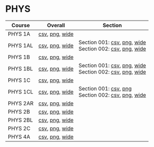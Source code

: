 # PHYS

| Course | Overall | Section |
| ------ | ------- | ------- |
| PHYS 1A | [csv](https://github.com/UCSD-Historical-Enrollment-Data/2024Summer1/blob/main/overall/PHYS%201A.csv), [png](https://raw.githubusercontent.com/UCSD-Historical-Enrollment-Data/2024Summer1/main/plot_overall/PHYS%201A.png), [wide](https://raw.githubusercontent.com/UCSD-Historical-Enrollment-Data/2024Summer1/main/plot_overall_wide/PHYS%201A.png) |  |
| PHYS 1AL | [csv](https://github.com/UCSD-Historical-Enrollment-Data/2024Summer1/blob/main/overall/PHYS%201AL.csv), [png](https://raw.githubusercontent.com/UCSD-Historical-Enrollment-Data/2024Summer1/main/plot_overall/PHYS%201AL.png), [wide](https://raw.githubusercontent.com/UCSD-Historical-Enrollment-Data/2024Summer1/main/plot_overall_wide/PHYS%201AL.png) | Section 001: [csv](https://github.com/UCSD-Historical-Enrollment-Data/2024Summer1/blob/main/section/PHYS%201AL_001.csv), [png](https://raw.githubusercontent.com/UCSD-Historical-Enrollment-Data/2024Summer1/main/plot_section/PHYS%201AL_001.png), [wide](https://raw.githubusercontent.com/UCSD-Historical-Enrollment-Data/2024Summer1/main/plot_section_wide/PHYS%201AL_001.png)<br>Section 002: [csv](https://github.com/UCSD-Historical-Enrollment-Data/2024Summer1/blob/main/section/PHYS%201AL_002.csv), [png](https://raw.githubusercontent.com/UCSD-Historical-Enrollment-Data/2024Summer1/main/plot_section/PHYS%201AL_002.png), [wide](https://raw.githubusercontent.com/UCSD-Historical-Enrollment-Data/2024Summer1/main/plot_section_wide/PHYS%201AL_002.png) |
| PHYS 1B | [csv](https://github.com/UCSD-Historical-Enrollment-Data/2024Summer1/blob/main/overall/PHYS%201B.csv), [png](https://raw.githubusercontent.com/UCSD-Historical-Enrollment-Data/2024Summer1/main/plot_overall/PHYS%201B.png), [wide](https://raw.githubusercontent.com/UCSD-Historical-Enrollment-Data/2024Summer1/main/plot_overall_wide/PHYS%201B.png) |  |
| PHYS 1BL | [csv](https://github.com/UCSD-Historical-Enrollment-Data/2024Summer1/blob/main/overall/PHYS%201BL.csv), [png](https://raw.githubusercontent.com/UCSD-Historical-Enrollment-Data/2024Summer1/main/plot_overall/PHYS%201BL.png), [wide](https://raw.githubusercontent.com/UCSD-Historical-Enrollment-Data/2024Summer1/main/plot_overall_wide/PHYS%201BL.png) | Section 001: [csv](https://github.com/UCSD-Historical-Enrollment-Data/2024Summer1/blob/main/section/PHYS%201BL_001.csv), [png](https://raw.githubusercontent.com/UCSD-Historical-Enrollment-Data/2024Summer1/main/plot_section/PHYS%201BL_001.png), [wide](https://raw.githubusercontent.com/UCSD-Historical-Enrollment-Data/2024Summer1/main/plot_section_wide/PHYS%201BL_001.png)<br>Section 002: [csv](https://github.com/UCSD-Historical-Enrollment-Data/2024Summer1/blob/main/section/PHYS%201BL_002.csv), [png](https://raw.githubusercontent.com/UCSD-Historical-Enrollment-Data/2024Summer1/main/plot_section/PHYS%201BL_002.png), [wide](https://raw.githubusercontent.com/UCSD-Historical-Enrollment-Data/2024Summer1/main/plot_section_wide/PHYS%201BL_002.png) |
| PHYS 1C | [csv](https://github.com/UCSD-Historical-Enrollment-Data/2024Summer1/blob/main/overall/PHYS%201C.csv), [png](https://raw.githubusercontent.com/UCSD-Historical-Enrollment-Data/2024Summer1/main/plot_overall/PHYS%201C.png), [wide](https://raw.githubusercontent.com/UCSD-Historical-Enrollment-Data/2024Summer1/main/plot_overall_wide/PHYS%201C.png) |  |
| PHYS 1CL | [csv](https://github.com/UCSD-Historical-Enrollment-Data/2024Summer1/blob/main/overall/PHYS%201CL.csv), [png](https://raw.githubusercontent.com/UCSD-Historical-Enrollment-Data/2024Summer1/main/plot_overall/PHYS%201CL.png), [wide](https://raw.githubusercontent.com/UCSD-Historical-Enrollment-Data/2024Summer1/main/plot_overall_wide/PHYS%201CL.png) | Section 001: [csv](https://github.com/UCSD-Historical-Enrollment-Data/2024Summer1/blob/main/section/PHYS%201CL_001.csv), [png](https://raw.githubusercontent.com/UCSD-Historical-Enrollment-Data/2024Summer1/main/plot_section/PHYS%201CL_001.png)<br>Section 002: [csv](https://github.com/UCSD-Historical-Enrollment-Data/2024Summer1/blob/main/section/PHYS%201CL_002.csv), [png](https://raw.githubusercontent.com/UCSD-Historical-Enrollment-Data/2024Summer1/main/plot_section/PHYS%201CL_002.png), [wide](https://raw.githubusercontent.com/UCSD-Historical-Enrollment-Data/2024Summer1/main/plot_section_wide/PHYS%201CL_002.png) |
| PHYS 2AR | [csv](https://github.com/UCSD-Historical-Enrollment-Data/2024Summer1/blob/main/overall/PHYS%202AR.csv), [png](https://raw.githubusercontent.com/UCSD-Historical-Enrollment-Data/2024Summer1/main/plot_overall/PHYS%202AR.png), [wide](https://raw.githubusercontent.com/UCSD-Historical-Enrollment-Data/2024Summer1/main/plot_overall_wide/PHYS%202AR.png) |  |
| PHYS 2B | [csv](https://github.com/UCSD-Historical-Enrollment-Data/2024Summer1/blob/main/overall/PHYS%202B.csv), [png](https://raw.githubusercontent.com/UCSD-Historical-Enrollment-Data/2024Summer1/main/plot_overall/PHYS%202B.png), [wide](https://raw.githubusercontent.com/UCSD-Historical-Enrollment-Data/2024Summer1/main/plot_overall_wide/PHYS%202B.png) |  |
| PHYS 2BL | [csv](https://github.com/UCSD-Historical-Enrollment-Data/2024Summer1/blob/main/overall/PHYS%202BL.csv), [png](https://raw.githubusercontent.com/UCSD-Historical-Enrollment-Data/2024Summer1/main/plot_overall/PHYS%202BL.png), [wide](https://raw.githubusercontent.com/UCSD-Historical-Enrollment-Data/2024Summer1/main/plot_overall_wide/PHYS%202BL.png) |  |
| PHYS 2C | [csv](https://github.com/UCSD-Historical-Enrollment-Data/2024Summer1/blob/main/overall/PHYS%202C.csv), [png](https://raw.githubusercontent.com/UCSD-Historical-Enrollment-Data/2024Summer1/main/plot_overall/PHYS%202C.png), [wide](https://raw.githubusercontent.com/UCSD-Historical-Enrollment-Data/2024Summer1/main/plot_overall_wide/PHYS%202C.png) |  |
| PHYS 4A | [csv](https://github.com/UCSD-Historical-Enrollment-Data/2024Summer1/blob/main/overall/PHYS%204A.csv), [png](https://raw.githubusercontent.com/UCSD-Historical-Enrollment-Data/2024Summer1/main/plot_overall/PHYS%204A.png), [wide](https://raw.githubusercontent.com/UCSD-Historical-Enrollment-Data/2024Summer1/main/plot_overall_wide/PHYS%204A.png) |  |
